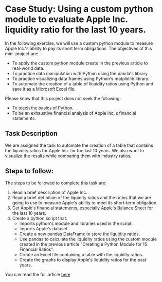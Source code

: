 # Case Study: Using a custom python module to evaluate Apple Inc. liquidity ratio for the last 10 years.

In the following exercise, we will use a custom python module to measure Apple Inc.'s ability to pay its short term obligations. The objectives of this mini-project are:

- To apply the custom python module create in the previous article to real-world data.
- To practice data manipulation with Python using the panda's library.
- To practice visualizing data frames using Python's matplotlib library.
- To automate the creation of a table of liquidity ratios using Python and save it as a Microsoft Excel file.

Please know that this project does not seek the following:

- To teach the basics of Python.
- To be an exhaustive financial analysis of Apple Inc.'s financial statements.

## Task Description

We are assigned the task to automate the creation of a table that contains the liquidity ratios for Apple Inc. for the last 10 years. We also want to visualize the results while comparing them with industry ratios.

## Steps to follow:

The steps to be followed to complete this task are:

1. Read a brief description of Apple Inc.
2. Read a brief definition of the liquidity ratios and the ratios that we are going to use to measure Apple's ability to meet its short-term obligation.
3. Get Apple's financial statements, especially Apple's Balance Sheet for the last 10 years. 
4. Create a python script that:
    - Imports python's module and libraries used in the script.
    - Imports Apple's dataset.
    - Create a new pandas DataFrame to store the liquidity ratios.
    - Use pandas to calculate the liquidity ratios using the custom module created in the previous article "Creating a Python Module for 15 Financial Ratios".
    - Create an Excel file containing a table with the liquidity ratios.
    - Create the graphs to display Apple's liquidity ratios for the past years.

You can read the full article [here](https://notaprogrammer.com/liquidity-ratios-automate-calculations-10-steps/) 
